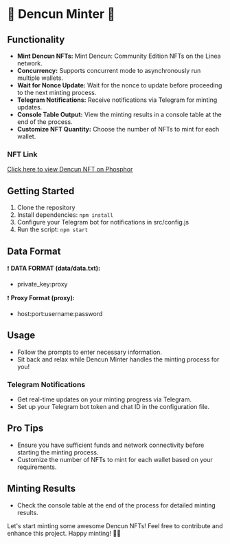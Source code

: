 # 🌟 Dencun Minter 🌟

## Functionality
- **Mint Dencun NFTs:** Mint Dencun: Community Edition NFTs on the Linea network.
- **Concurrency:** Supports concurrent mode to asynchronously run multiple wallets.
- **Wait for Nonce Update:** Wait for the nonce to update before proceeding to the next minting process.
- **Telegram Notifications:** Receive notifications via Telegram for minting updates.
- **Console Table Output:** View the minting results in a console table at the end of the process.
- **Customize NFT Quantity:** Choose the number of NFTs to mint for each wallet.

### NFT Link
[Click here to view Dencun NFT on Phosphor](https://app.phosphor.xyz/consensys/drops/d6380e02-8444-491a-9674-02b2ae5da012/439df8ba-47fe-4ed0-9a3c-46df1f46e943/dbe9935b-9f55-4195-bd74-5304b86ac440)

## Getting Started
1. Clone the repository
2. Install dependencies: `npm install`
3. Configure your Telegram bot for notifications in src/config.js
4. Run the script: `npm start`

## Data Format

❗ **DATA FORMAT (data/data.txt):** 
   - private_key:proxy
   
❗ **Proxy Format (proxy):** 
   - host:port:username:password

## Usage
- Follow the prompts to enter necessary information.
- Sit back and relax while Dencun Minter handles the minting process for you!

### Telegram Notifications
- Get real-time updates on your minting progress via Telegram.
- Set up your Telegram bot token and chat ID in the configuration file.

## Pro Tips
- Ensure you have sufficient funds and network connectivity before starting the minting process.
- Customize the number of NFTs to mint for each wallet based on your requirements.

## Minting Results
- Check the console table at the end of the process for detailed minting results.

Let's start minting some awesome Dencun NFTs! Feel free to contribute and enhance this project. Happy minting! 🎨🚀
